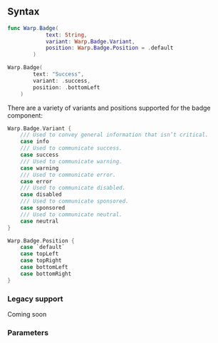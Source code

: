 
## Syntax

```swift example
func Warp.Badge(
            text: String,
            variant: Warp.Badge.Variant,
            position: Warp.Badge.Position = .default
        )
```

```swift example
Warp.Badge(
        text: "Success",
        variant: .success,
        position: .bottomLeft
    )
```

There are a variety of variants and positions supported for the badge component:

```swift example
Warp.Badge.Variant {
    /// Used to convey general information that isn’t critical.
    case info
    /// Used to communicate success.
    case success
    /// Used to communicate warning.
    case warning
    /// Used to communicate error.
    case error
    /// Used to communicate disabled.
    case disabled
    /// Used to communicate sponsored.
    case sponsored
    /// Used to communicate neutral.
    case neutral
}

Warp.Badge.Position {
    case `default`
    case topLeft
    case topRight
    case bottomLeft
    case bottomRight
}
```

### Legacy support
Coming soon

### Parameters

<api-table type=iOS component="Badge" />